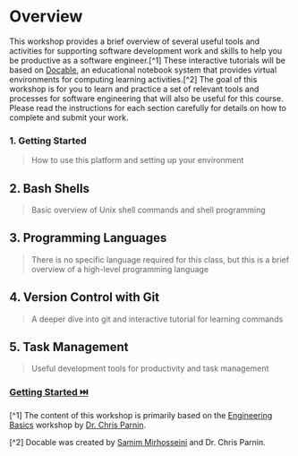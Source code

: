 # Overview

This workshop provides a brief overview of several useful tools and activities for supporting software development work and skills to help you be productive as a software engineer.[^1] These interactive tutorials will be based on [Docable](https://docable.cloud/), an educational notebook system that provides virtual environments for computing learning activities.[^2] The goal of this workshop is for you to learn and practice a set of relevant tools and processes for software engineering that will also be useful for this course. Please read the instructions for each section carefully for details on how to complete and submit your work. 

### **1. Getting Started**
> How to use this platform and setting up your environment

## **2. Bash Shells**
> Basic overview of Unix shell commands and shell programming

## **3. Programming Languages**
> There is no specific language required for this class, but this is a brief overview of a high-level programming language

## **4. Version Control with Git**
> A deeper dive into git and interactive tutorial for learning commands

## **5. Task Management**
> Useful development tools for productivity and task management

### [Getting Started ⏭️](Setup.md)




[^1] The content of this workshop is primarily based on the [Engineering Basics](https://github.com/chrisparnin/EngineeringBasics) workshop by [Dr. Chris Parnin](https://chrisparnin.me).

[^2] Docable was created by [Samim Mirhosseini](https://samim.me/) and Dr. Chris Parnin.
